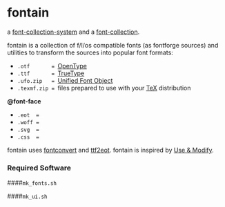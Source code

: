 fontain
=======

a [font-collection-system](https://github.com/lafkon/fontain) 
and a [font-collection](http://fountain.x).


fontain is a collection of f/l/os compatible fonts (as fontforge 
sources) and utilities to transform the sources into 
popular font formats:

- `.otf       = `[OpenType](http://en.wikipedia.org/wiki/OpenType)
- `.ttf       = `[TrueType](http://en.wikipedia.org/wiki/TrueType)
- `.ufo.zip   = `[Unified Font Object](http://unifiedfontobject.org/)
- `.texmf.zip = `files prepared to use with your [TeX](http://en.wikipedia.org/wiki/TeX) distribution

**@font-face**    
- `.eot  =` 
- `.woff =`
- `.svg  =`
- `.css  =`

fontain uses [fontconvert](https://gitorious.org/manufacturaindhacks/tinytypetools/source/fontconvert) and 
[ttf2eot](https://github.com/metaflop/ttf2eot). fontain is inspired by [Use & Modify](http://usemodify.com/).



### Required Software

####`mk_fonts.sh`





####`mk_ui.sh`







